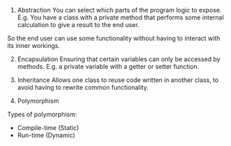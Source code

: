 1. Abstraction
You can select which parts of the program logic to expose.
E.g. You have a class with a private method that performs some
internal calculation to give a result to the end user.

So the end user can use some functionality without having to interact with
its inner workings.

2. Encapsulation
Ensuring that certain variables can only be accessed by methods.
E.g. a private variable with a getter or setter function.

3. Inheritance
Allows one class to reuse code written in another class,
to avoid having to rewrite common functionality.

4. Polymorphism

Types of polymorphism:
- Compile-time (Static)
- Run-time (Dynamic)
